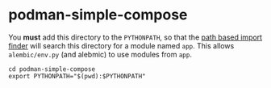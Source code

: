 # podman-simple-compose

You **must** add this directory to the `PYTHONPATH`, so that the [path based import finder](https://docs.python.org/3/reference/import.html#the-path-based-finder) will search this directory for a module named `app`. This allows `alembic/env.py` (and alebmic) to use modules from `app`.

```shell
cd podman-simple-compose
export PYTHONPATH="$(pwd):$PYTHONPATH"
```